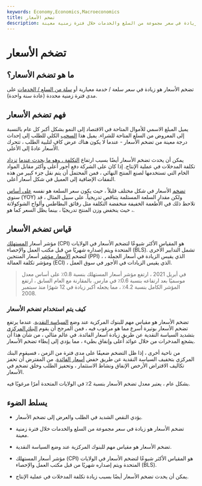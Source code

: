 ```yaml
---
keywords: Economy,Economics,Macroeconomics
title: تضخم الأسعار
description: تضخم الأسعار هو زيادة في سعر مجموعة من السلع والخدمات خلال فترة زمنية معينة.
---
```


# تضخم الأسعار
## ما هو تضخم الأسعار؟

تضخم الأسعار هو زيادة في سعر سلعة / خدمة معيارية أو [سلة من السلع / الخدمات](/basket_of_goods) على مدى فترة زمنية محددة (عادة سنة واحدة).

## فهم تضخم الأسعار

يميل المبلغ الاسمي للأموال المتاحة في الاقتصاد إلى النمو بشكل أكبر كل عام بالنسبة إلى المعروض من السلع المتاحة للشراء. يميل هذا [السحب](/demandpullinflation) الكلي للطلب إلى إحداث درجة معينة من تضخم الأسعار - عندما لا يكون هناك عرض كافٍ لتلبية الطلب ، تتحرك الأسعار عادةً إلى الأعلى.

يمكن أن يحدث تضخم الأسعار أيضًا بسبب ارتفاع [التكلفة ، وهو ما يحدث عندما](/costpushinflation) [تزداد](/costpushinflation) تكلفة المدخلات في عملية الإنتاج. إذا كان على الشركة دفع أجور أعلى وأكثر مقابل المواد الخام التي تستخدمها لصنع المنتج النهائي ، فمن المحتمل أن يتم نقل جزء كبير من هذه النفقات الإضافية إلى العميل في شكل أسعار أعلى.

[تضخم](/inflation) الأسعار في شكل مختلف قليلاً ، حيث يكون سعر السلعة هو نفسه [على أساس](/year-over-year) سنوي (YOY) ولكن مقدار السلعة المستلمة يتناقص تدريجياً. على سبيل المثال ، قد تلاحظ ذلك في الأطعمة الخفيفة منخفضة التكلفة مثل رقائق البطاطس وألواح الشوكولاتة ، حيث ينخفض وزن المنتج تدريجيًا ، بينما يظل السعر كما هو.

## قياس تضخم الأسعار

مؤشر أسعار [المستهلك](/consumerpriceindex) (CPI) هو المقياس الأكثر شيوعًا لتضخم الأسعار في الولايات المتحدة ويتم إصداره شهريًا من قبل مكتب العمل والإحصاء (BLS). تشمل التدابير الأخرى لتضخم [الأسعار مؤشر](/ppi) أسعار المنتجين (PPI) ، الذي يقيس الزيادة في أسعار الجملة ، ومؤشر تكلفة العمالة (ECI) ، الذي يقيس الزيادات في الأجور في سوق العمل.

> في أبريل 2021 ، ارتفع مؤشر أسعار المستهلك بنسبة 0.8٪ على أساس معدل موسميًا بعد ارتفاعه بنسبة 0.6٪ في مارس. بالمقارنة مع العام السابق ، ارتفع المؤشر الكامل بنسبة 4.2٪ ، مما يجعله أكبر زيادة في 12 شهرًا منذ سبتمبر 2008.

>

### كيف يتم استخدام تضخم الأسعار

تضخم الأسعار هو مقياس مهم للبنوك المركزية عند وضع [السياسة النقدية](/monetarypolicy). عندما يرتفع تضخم الأسعار بوتيرة أسرع مما هو مرغوب فيه ، فمن المرجح أن يقوم [البنك المركزي](/centralbank) بتشديد السياسة النقدية عن طريق زيادة أسعار الفائدة. في عالم مثالي ، من شأن هذا أن يشجع المدخرات من خلال عوائد أعلى وإنفاق بطيء ، مما يؤدي إلى إبطاء تضخم الأسعار.

من ناحية أخرى ، إذا ظل التضخم ضعيفًا على مدى فترة من الزمن ، فسيقوم البنك المركزي بتخفيف السياسة النقدية عن طريق خفض [أسعار الفائدة](/interestrate). من المفترض أن تحفز تكاليف الاقتراض الأرخص الإنفاق ونشاط الاستثمار ، وتحفيز الطلب وخلق تضخم في الأسعار.

بشكل عام ، يعتبر معدل تضخم الأسعار بنسبة 2٪ في الولايات المتحدة أمرًا مرغوبًا فيه.

## يسلط الضوء

- يؤدي النقص الشديد في الطلب والعرض إلى تضخم الأسعار.

- تضخم الأسعار هو زيادة في سعر مجموعة من السلع والخدمات خلال فترة زمنية معينة.

- تضخم الأسعار هو مقياس مهم للبنوك المركزية عند وضع السياسة النقدية.

- مؤشر أسعار المستهلك (CPI) هو المقياس الأكثر شيوعًا لتضخم الأسعار في الولايات المتحدة ويتم إصداره شهريًا من قبل مكتب العمل والإحصاء (BLS).

- يمكن أن يحدث تضخم الأسعار أيضًا بسبب زيادة تكلفة المدخلات في عملية الإنتاج.

